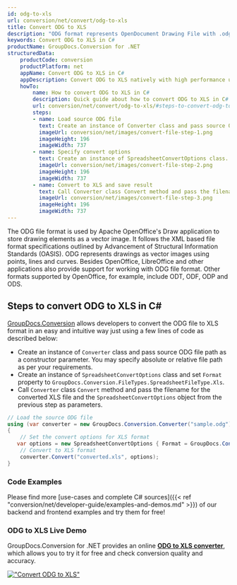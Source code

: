 ```yaml
---
id: odg-to-xls
url: conversion/net/convert/odg-to-xls
title: Convert ODG to XLS
description: "ODG format represents OpenDocument Drawing File with .odg extension. Learn how to convert ODG to XLS file programmatically in C# language using GroupDocs.Conversion for .NET library."
keywords: Convert ODG to XLS in C#
productName: GroupDocs.Conversion for .NET
structuredData:
    productCode: conversion
    productPlatform: net
    appName: Convert ODG to XLS in C#
    appDescription: Convert ODG to XLS natively with high performance using C# language and server side GroupDocs.Conversion for .NET APIs, without the use of any software like Microsoft or Open Office.
    howTo:
        name: How to convert ODG to XLS in C# 
        description: Quick guide about how to convert ODG to XLS in C# with high performance and accuracy.
        url: conversion/net/convert/odg-to-xls/#steps-to-convert-odg-to-xls-in-c
        steps:
        - name: Load source ODG file 
          text: Create an instance of Converter class and pass source ODG file path as a constructor parameter. You may specify absolute or relative file path as per your requirements. 
          imageUrl: conversion/net/images/convert-file-step-1.png
          imageHeight: 196
          imageWidth: 737
        - name: Specify convert options 
          text: Create an instance of SpreadsheetConvertOptions class.
          imageUrl: conversion/net/images/convert-file-step-2.png
          imageHeight: 196
          imageWidth: 737
        - name: Convert to XLS and save result 
          text: Call Converter class Convert method and pass the filename for the converted HTML file and the SpreadsheetConvertOptions object from the previous step as parameters.
          imageUrl: conversion/net/images/convert-file-step-3.png
          imageHeight: 196
          imageWidth: 737
---
```


The ODG file format is used by Apache OpenOffice's Draw application to store drawing elements as a vector image. It follows the XML based file format specifications outlined by Advancement of Structural Information Standards (OASIS). ODG represents drawings as vector images using points, lines and curves. Besides OpenOffice, LibreOffice and other applications also provide support for working with ODG file format. Other formats supported by OpenOffice, for example, include ODT, ODF, ODP and ODS.

## Steps to convert ODG to XLS in C#

[GroupDocs.Conversion](https://products.groupdocs.com/conversion/net) allows developers to convert the ODG file to XLS format in an easy and intuitive way just using a few lines of code as described below:

* Create an instance of `Converter` class and pass source ODG file path as a constructor parameter. You may specify absolute or relative file path as per your requirements. 
* Create an instance of `SpreadsheetConvertOptions` class and set `Format` property to `GroupDocs.Conversion.FileTypes.SpreadsheetFileType.Xls`.
* Call `Converter` class `Convert` method and pass the filename for the converted XLS file and the `SpreadsheetConvertOptions` object from the previous step as parameters.

```csharp
// Load the source ODG file
using (var converter = new GroupDocs.Conversion.Converter("sample.odg"))
{
    // Set the convert options for XLS format
   var options = new SpreadsheetConvertOptions { Format = GroupDocs.Conversion.FileTypes.SpreadsheetFileType.Xls };
    // Convert to XLS format
    converter.Convert("converted.xls", options);
}
```

### Code Examples

Please find more [use-cases and complete C# sources]({{< ref "conversion/net/developer-guide/examples-and-demos.md" >}}) of our backend and frontend examples and try them for free!

### ODG to XLS Live Demo

GroupDocs.Conversion for .NET provides an online [**ODG to XLS converter**](https://products.groupdocs.app/conversion/odg-to-xls), which allows you to try it for free and check conversion quality and accuracy.

[!["Convert ODG to XLS"](conversion/net/images/convert-to-xls/convert-odg-to-xls.png)](https://products.groupdocs.app/conversion/odg-to-xls)